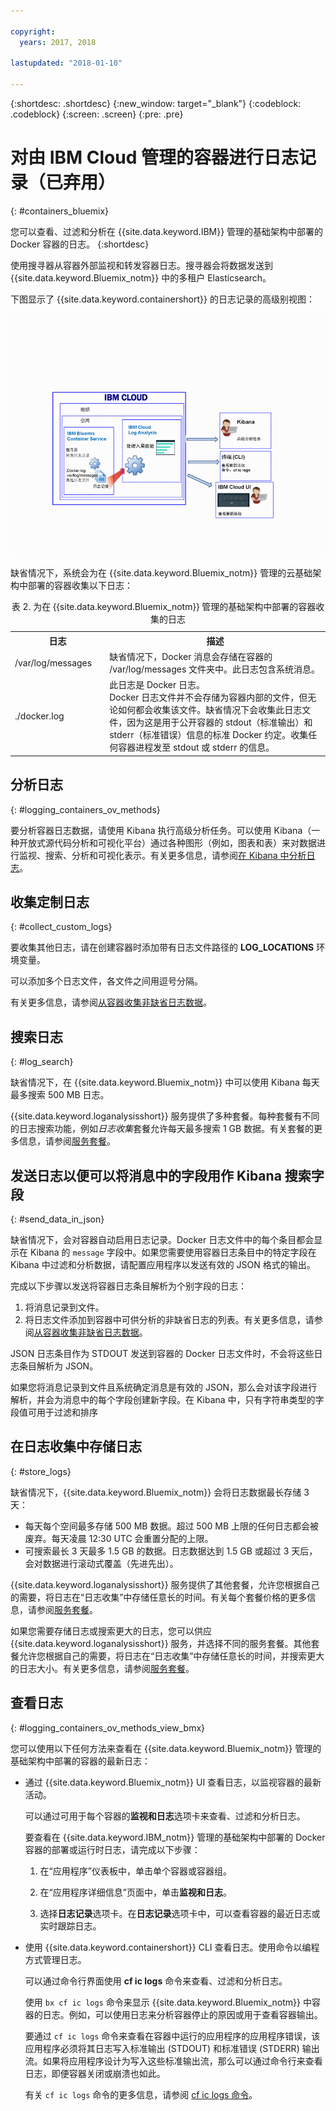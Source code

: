 ```yaml
---

copyright:
  years: 2017, 2018

lastupdated: "2018-01-10"

---
```


{:shortdesc: .shortdesc}
{:new_window: target="_blank"}
{:codeblock: .codeblock}
{:screen: .screen}
{:pre: .pre}


# 对由 IBM Cloud 管理的容器进行日志记录（已弃用）
{: #containers_bluemix}

您可以查看、过滤和分析在 {{site.data.keyword.IBM}} 管理的基础架构中部署的 Docker 容器的日志。
{:shortdesc}

使用搜寻器从容器外部监视和转发容器日志。搜寻器会将数据发送到 {{site.data.keyword.Bluemix_notm}} 中的多租户 Elasticsearch。

下图显示了 {{site.data.keyword.containershort}} 的日志记录的高级别视图：

![在 {{site.data.keyword.Bluemix_notm}} 管理的基础架构中部署的容器的高级别组件概览图](images/container_bmx.gif "在 {{site.data.keyword.Bluemix_notm}} 管理的基础架构中部署的容器的高级别组件概览图")

缺省情况下，系统会为在 {{site.data.keyword.Bluemix_notm}} 管理的云基础架构中部署的容器收集以下日志：

<table>
  <caption>表 2. 为在 {{site.data.keyword.Bluemix_notm}} 管理的基础架构中部署的容器收集的日志</caption>
  <tbody>
    <tr>
      <th align="center">日志</th>
      <th align="center">描述</th>
    </tr>
    <tr>
      <td align="left" width="30%">/var/log/messages</td>
      <td align="left" width="70%"> 缺省情况下，Docker 消息会存储在容器的 /var/log/messages 文件夹中。此日志包含系统消息。</td>
    </tr>
    <tr>
      <td align="left">./docker.log</td>
      <td align="left">此日志是 Docker 日志。<br> Docker 日志文件并不会存储为容器内部的文件，但无论如何都会收集该文件。缺省情况下会收集此日志文件，因为这是用于公开容器的 stdout（标准输出）和 stderr（标准错误）信息的标准 Docker 约定。收集任何容器进程发至 stdout 或 stderr 的信息。</td>
     </tr>
  </tbody>
</table>




## 分析日志
{: #logging_containers_ov_methods}

要分析容器日志数据，请使用 Kibana 执行高级分析任务。可以使用 Kibana（一种开放式源代码分析和可视化平台）通过各种图形（例如，图表和表）来对数据进行监视、搜索、分析和可视化表示。有关更多信息，请参阅[在 Kibana 中分析日志](/docs/services/CloudLogAnalysis/kibana/analyzing_logs_Kibana.html#analyzing_logs_Kibana)。


## 收集定制日志
{: #collect_custom_logs}

要收集其他日志，请在创建容器时添加带有日志文件路径的 **LOG_LOCATIONS** 环境变量。 

可以添加多个日志文件，各文件之间用逗号分隔。 

有关更多信息，请参阅[从容器收集非缺省日志数据](logging_containers_other_logs.html#logging_containers_collect_data)。


## 搜索日志
{: #log_search}

缺省情况下，在 {{site.data.keyword.Bluemix_notm}} 中可以使用 Kibana 每天最多搜索 500 MB 日志。 

{{site.data.keyword.loganalysisshort}} 服务提供了多种套餐。每种套餐有不同的日志搜索功能，例如*日志收集*套餐允许每天最多搜索 1 GB 数据。有关套餐的更多信息，请参阅[服务套餐](/docs/services/CloudLogAnalysis/log_analysis_ov.html#plans)。


## 发送日志以便可以将消息中的字段用作 Kibana 搜索字段
{: #send_data_in_json}

缺省情况下，会对容器自动启用日志记录。Docker 日志文件中的每个条目都会显示在 Kibana 的 `message` 字段中。如果您需要使用容器日志条目中的特定字段在 Kibana 中过滤和分析数据，请配置应用程序以发送有效的 JSON 格式的输出。

完成以下步骤以发送将容器日志条目解析为个别字段的日志：

1. 将消息记录到文件。 
2. 将日志文件添加到容器中可供分析的非缺省日志的列表。有关更多信息，请参阅[从容器收集非缺省日志数据](logging_containers_other_logs.html#logging_containers_collect_data)。 
    
JSON 日志条目作为 STDOUT 发送到容器的 Docker 日志文件时，不会将这些日志条目解析为 JSON。 
    
如果您将消息记录到文件且系统确定消息是有效的 JSON，那么会对该字段进行解析，并会为消息中的每个字段创建新字段。在 Kibana 中，只有字符串类型的字段值可用于过滤和排序

## 在日志收集中存储日志
{: #store_logs}

缺省情况下，{{site.data.keyword.Bluemix_notm}} 会将日志数据最长存储 3 天：   

* 每天每个空间最多存储 500 MB 数据。超过 500 MB 上限的任何日志都会被废弃。每天凌晨 12:30 UTC 会重置分配的上限。
* 可搜索最长 3 天最多 1.5 GB 的数据。日志数据达到 1.5 GB 或超过 3 天后，会对数据进行滚动式覆盖（先进先出）。

{{site.data.keyword.loganalysisshort}} 服务提供了其他套餐，允许您根据自己的需要，将日志在“日志收集”中存储任意长的时间。有关每个套餐价格的更多信息，请参阅[服务套餐](/docs/services/CloudLogAnalysis/log_analysis_ov.html#plans)。

如果您需要存储日志或搜索更大的日志，您可以供应 {{site.data.keyword.loganalysisshort}} 服务，并选择不同的服务套餐。其他套餐允许您根据自己的需要，将日志在“日志收集”中存储任意长的时间，并搜索更大的日志大小。有关更多信息，请参阅[服务套餐](/docs/services/CloudLogAnalysis/log_analysis_ov.html#plans)。


## 查看日志
{: #logging_containers_ov_methods_view_bmx}

您可以使用以下任何方法来查看在 {{site.data.keyword.Bluemix_notm}} 管理的基础架构中部署的容器的最新日志：

* 通过 {{site.data.keyword.Bluemix_notm}} UI 查看日志，以监视容器的最新活动。
    
    可以通过可用于每个容器的**监视和日志**选项卡来查看、过滤和分析日志。 
	
	要查看在 {{site.data.keyword.IBM_notm}} 管理的基础架构中部署的 Docker 容器的部署或运行时日志，请完成以下步骤：

    1. 在“应用程序”仪表板中，单击单个容器或容器组。 
    
    2. 在“应用程序详细信息”页面中，单击**监视和日志**。

    3. 选择**日志记录**选项卡。在**日志记录**选项卡中，可以查看容器的最近日志或实时跟踪日志。 
	
* 使用 {{site.data.keyword.containershort}} CLI 查看日志。使用命令以编程方式管理日志。
    
    可以通过命令行界面使用 **cf ic logs** 命令来查看、过滤和分析日志。 
	
	使用 `bx cf ic logs` 命令来显示 {{site.data.keyword.Bluemix_notm}} 中容器的日志。例如，可以使用日志来分析容器停止的原因或用于查看容器输出。 
	
	要通过 `cf ic logs` 命令来查看在容器中运行的应用程序的应用程序错误，该应用程序必须将其日志写入标准输出 (STDOUT) 和标准错误 (STDERR) 输出流。如果将应用程序设计为写入这些标准输出流，那么可以通过命令行来查看日志，即便容器关闭或崩溃也如此。

    有关 `cf ic logs` 命令的更多信息，请参阅 [cf ic logs 命令](/docs/containers/container_cli_reference_cfic.html#container_cli_reference_cfic__logs)。



